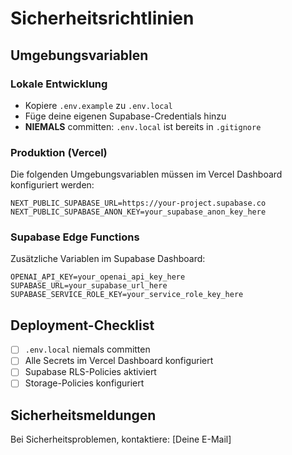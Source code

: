 # Sicherheitsrichtlinien

## Umgebungsvariablen

### Lokale Entwicklung
- Kopiere `.env.example` zu `.env.local`
- Füge deine eigenen Supabase-Credentials hinzu
- **NIEMALS** committen: `.env.local` ist bereits in `.gitignore`

### Produktion (Vercel)
Die folgenden Umgebungsvariablen müssen im Vercel Dashboard konfiguriert werden:

```
NEXT_PUBLIC_SUPABASE_URL=https://your-project.supabase.co
NEXT_PUBLIC_SUPABASE_ANON_KEY=your_supabase_anon_key_here
```

### Supabase Edge Functions
Zusätzliche Variablen im Supabase Dashboard:
```
OPENAI_API_KEY=your_openai_api_key_here
SUPABASE_URL=your_supabase_url_here
SUPABASE_SERVICE_ROLE_KEY=your_service_role_key_here
```

## Deployment-Checklist

- [ ] `.env.local` niemals committen
- [ ] Alle Secrets im Vercel Dashboard konfiguriert
- [ ] Supabase RLS-Policies aktiviert
- [ ] Storage-Policies konfiguriert

## Sicherheitsmeldungen

Bei Sicherheitsproblemen, kontaktiere: [Deine E-Mail]